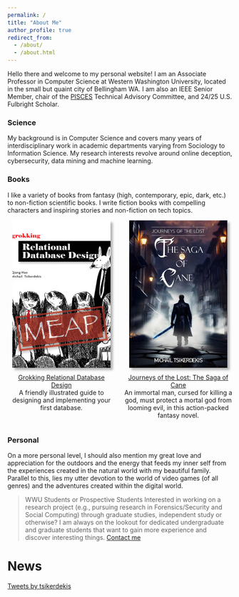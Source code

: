 ```yaml
---
permalink: /
title: "About Me"
author_profile: true
redirect_from:
  - /about/
  - /about.html
---
```


Hello there and welcome to my personal website! I am an Associate Professor in Computer Science at Western Washington University, located in the small but quaint city of Bellingham WA. I am also an IEEE Senior Member, chair of the [PISCES](https://pisces-intl.org/) Technical Advisory Committee, and 24/25 U.S. Fulbright Scholar.

### Science
My background is in Computer Science and covers many years of interdisciplinary work in academic departments varying from Sociology to Information Science. My research interests revolve around online deception, cybersecurity, data mining and machine learning.

### Books
I like a variety of books from fantasy (high, contemporary, epic, dark, etc.) to non-fiction scientific books. I write fiction books with compelling characters and inspiring stories and non-fiction on tech topics.

<div style="display: flex; justify-content: space-between;">
    <div style="flex: 0 0 48%; text-align: center;">
        <img src="images/Hao-HI-MEAP.jpg" alt="Grokking Relational Database Design" style="width: 220px; height: 331px; object-fit: cover; border: none; box-shadow: 5px 5px 5px rgba(0, 0, 0, 0.3);">
        <p style="text-align: center; margin-top: 10px;"> <a href="http://mng.bz/7v2Q" target="_blank">Grokking Relational Database Design</a> <br>A friendly illustrated guide to designing and implementing your first database.</p>
    </div>
    <div style="flex: 0 0 48%; text-align: center;">
        <img src="images/Cover1024_1.jpg" alt="Journeys of the Lost: The Saga of Cane" style="width: 220px; height: 331px; object-fit: cover; border: none; box-shadow: 5px 5px 5px rgba(0, 0, 0, 0.3);">
        <p style="text-align: center; margin-top: 10px;"> <a href="https://www.amazon.com/dp/B0C2BTGC1N" target="_blank">Journeys of the Lost: The Saga of Cane</a> <br>An immortal man, cursed for killing a god, must protect a mortal god from looming evil, in this action-packed fantasy novel.</p>
    </div>
</div>

### Personal
On a more personal level, I should also mention my great love and appreciation for the outdoors and the energy that feeds my inner self from the experiences created in the natural world with my beautiful family. Parallel to this, lies my utter devotion to the world of video games (of all genres) and the adventures created within the digital world.


> WWU Students or Prospective Students
> Interested in working on a research project (e.g., pursuing research in Forensics/Security and Social Computing) through graduate studies, independent study or otherwise? I am always on the lookout for dedicated undergraduate and graduate students that want to gain more experience and discover interesting things. [Contact me](/contact/)


News
======

<a class="twitter-timeline" href="https://twitter.com/tsikerdekis?ref_src=twsrc%5Etfw">Tweets by tsikerdekis</a> <script async src="https://platform.twitter.com/widgets.js" charset="utf-8"></script> 

